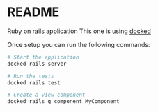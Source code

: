 # README

Ruby on rails application
This one is using [docked](https://github.com/rails/docked)

Once setup you can run the following commands:

```bash
# Start the application
docked rails server

# Run the tests
docked rails test

# Create a view component
docked rails g component MyComponent
```
